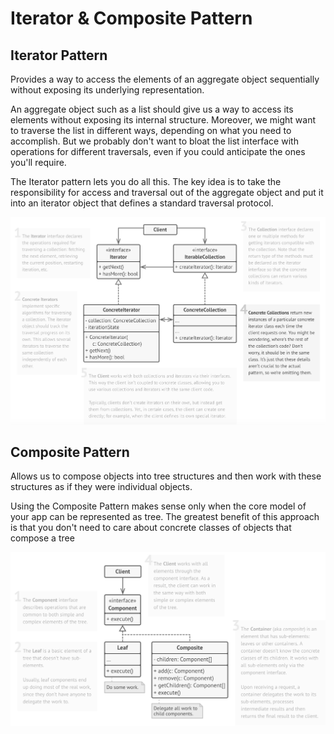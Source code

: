 # Iterator & Composite Pattern
## Iterator Pattern
Provides a way to access the elements of an aggregate object sequentially without exposing its underlying representation.

An aggregate object such as a list should give us a way to access its elements without exposing its internal structure. Moreover, we might want to traverse the list in different ways, depending on what you need to accomplish. But we probably don't want to bloat the list interface with operations for different traversals, even if you could anticipate the ones you'll require. 

The Iterator pattern lets you do all this. The key idea is to take the responsibility for access and traversal out of the aggregate object and put it into an iterator object that defines a standard traversal protocol.

![Structure Iterator Design Pattern](/iterator/src/main/java/assets/iterator_design_pattern_structure.png)

## Composite Pattern
Allows us to compose objects into tree structures and then work with these structures as if they were individual objects.

Using the Composite Pattern makes sense only when the core model of your app can be represented as tree. The greatest benefit of this approach is that you don't need to care about concrete classes of objects that compose a tree

![Structure Composite Design Pattern](/iterator/src/main/java/assets/composite_design_pattern_structure.png)